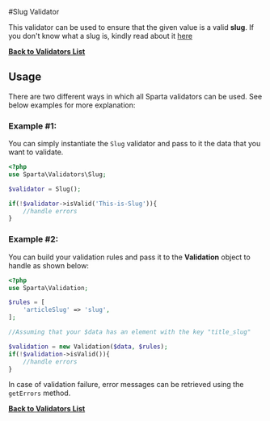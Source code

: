 #Slug Validator

This validator can be used to ensure that the given value is a valid __slug__. If you don't know what a slug is, kindly read about it [here](https://en.wikipedia.org/wiki/Slug "Slug Background")

[**Back to Validators List**](./reference.md#validators-list)

## Usage
There are two different ways in which all Sparta validators can be used. See below examples for more explanation:

### Example #1:
You can simply instantiate the `Slug` validator and pass to it the data that you want to validate. 

```php
<?php
use Sparta\Validators\Slug;

$validator = Slug();

if(!$validator->isValid('This-is-Slug')){ 
	//handle errors
}
```

### Example #2:
You can build your validation rules and pass it to the __Validation__ object to handle as shown below:

```php
<?php
use Sparta\Validation;

$rules = [
	'articleSlug' => 'slug',
];

//Assuming that your $data has an element with the key "title_slug"

$validation = new Validation($data, $rules);
if(!$validation->isValid()){
	//handle errors
}

```

In case of validation failure, error messages can be retrieved using the `getErrors` method.

[**Back to Validators List**](./reference.md#validators-list)
